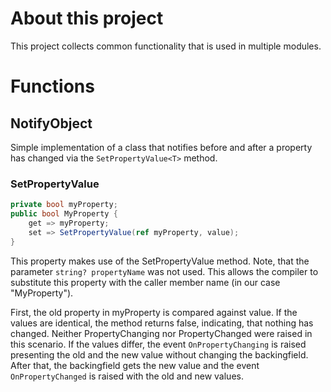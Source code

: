 ﻿# About this project
This project collects common functionality that is used in multiple modules.

# Functions
## NotifyObject
Simple implementation of a class that notifies before and after a property has changed via the `SetPropertyValue<T>` method. 
### SetPropertyValue<T>
```cs
private bool myProperty;
public bool MyProperty {
	get => myProperty;
	set => SetPropertyValue(ref myProperty, value);
}
```
This property makes use of the SetPropertyValue<T> method.
Note, that the parameter `string? propertyName` was not used. This allows the compiler to substitute this property with the caller member name (in our case "MyProperty").

First, the old property in myProperty is compared against value. If the values are identical, the method returns false, indicating, that nothing has changed. Neither PropertyChanging nor PropertyChanged were raised in this scenario.
If the values differ, the event `OnPropertyChanging` is raised presenting the old and the new value without changing the backingfield.
After that, the backingfield gets the new value and the event `OnPropertyChanged` is raised with the old and new values.
